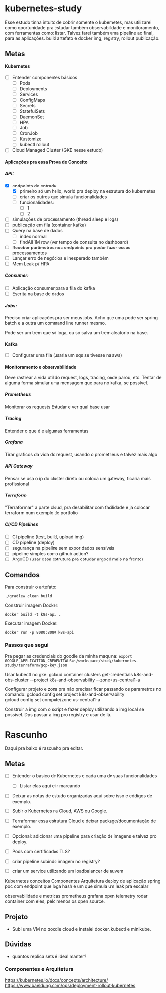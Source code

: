 # kubernetes-study

Esse estudo tinha intuito de cobrir somente o kubernetes, mas utilizarei como oportunidade pra estudar também observabilidade e monitoramento, com ferramentas como:
listar.
Talvez farei também uma pipeline ao final, para as aplicações. build artefato e docker img, registry, rollout publicação.

## Metas

#### Kubernetes

- [ ] Entender componentes básicos
  - [ ] Pods
  - [ ] Deployments
  - [ ] Services
  - [ ] ConfigMaps
  - [ ] Secrets
  - [ ] StatefulSets
  - [ ] DaemonSet
  - [ ] HPA
  - [ ] Job
  - [ ] CronJob
  - [ ] Kustomize
  - [ ] kubectl rollout
- [ ] Cloud Managed Cluster (GKE nesse estudo)

#### Aplicações pra essa Prova de Conceito

##### API:

- [x] endpoints de entrada
  - [x] primeiro só um hello, world pra deploy na estrutura do kubernetes
  - [ ] criar os outros que simula funcionalidades
  - [ ] funcionalidades:
    - [ ] 1
    - [ ] 2
- [ ] simulações de processamento (thread sleep e logs)
- [ ] publicação em fila (container kafka)
- [ ] Query na base de dados
  - [ ] index normal
  - [ ] findAll 1M row (ver tempo de consulta no dashboard)
- [ ] Receber parâmetros nos endpoints pra poder fazer esses processamentos
- [ ] Lançar erro de negócios e inesperado também
- [ ] Mem Leak p/ HPA

##### Consumer:

- [ ] Aplicação consumer para a fila do kafka
- [ ] Escrita na base de dados

##### Jobs:

Preciso criar aplicações pra ser meus jobs. Acho que uma pode ser spring batch e a
outra um command line runner mesmo.

Pode ser um trem que só loga, ou só salva um trem aleatorio na base.

#### Kafka

- [ ] Configurar uma fila (usaria um sqs se tivesse na aws)

#### Monitoramento e observabilidade

Deve rastrear a vida util do request, logs, tracing, onde parou, etc.
Tentar de alguma forma simular uma mensagem que para no kafka, se possível.

##### Prometheus

Monitorar os requests
Estudar e ver qual base usar

##### Tracing

Entender o que é e algumas ferramentas

##### Grafana

Tirar graficos da vida do request, usando o prometheus e talvez mais algo

##### API Gateway

Pensar se usa o ip do cluster direto ou coloca um gateway, ficaria mais profissional

##### Terraform

"Terraformar" a parte cloud, pra desabilitar com facilidade e já colocar terraform num exemplo de portfolio

##### CI/CD Pipelines

- [ ] CI pipeline (test, build, upload img)
- [ ] CD pipeline (deploy)
- [ ] segurança na pipeline sem expor dados sensíveis
- [ ] pipeline simples como github action?
- [ ] ArgoCD (usar essa estrutura pra estudar argocd mais na frente)

## Comandos

Para construir o artefato:

```shell
./gradlew clean build
```

Construir imagem Docker:

```shell
docker build -t k8s-api .
```

Executar imagem Docker:

```shell
docker run -p 8080:8080 k8s-api
```

### Passos que segui

Pra pegar as credenciais do goodle da minha maquina:
`export GOOGLE_APPLICATION_CREDENTIALS=~/workspace/study/kubernetes-study/terraform/gcp-key.json`

Usar kubectl no gke:
gcloud container clusters get-credentials k8s-and-obs-cluster --project k8s-and-observability --zone=us-central1-a

Configurar projeto e zona pra não precisar ficar passando os parametros no comando:
gcloud config set project k8s-and-observability  
gcloud config set compute/zone us-central1-a

Construir a img com o script e fazer deploy utilizando a img local se possivel. Dps passar a img pro registry e usar de lá.

# Rascunho

Daqui pra baixo é rascunho pra editar.

## Metas

- [ ] Entender o basico de Kubernetes e cada uma de suas funcionalidades
  - [ ] Listar elas aqui e ir marcando
- [ ] Deixar as notas de estudo organizadas aqui sobre isso e códigos de exemplo.
- [ ] Subir o Kubernetes na Cloud, AWS ou Google.
- [ ] Terraformar essa estrutura Cloud e deixar package/documentação de exemplo.
- [ ] Opcional: adicionar uma pipeline para criação de imagens e talvez pro deploy.
- [ ] Pods com certificados TLS?

- [ ] criar pipeline subindo imagem no registry?
- [ ] criar um service utilizando um loadbalancer de nuvem

Kubernetes
conceitos
Componentes
Arquitetura
deploy de aplicação spring
poc com endpoint que loga hash e um que simula um leak pra escalar

observabilidade e metricas
prometheus
grafana
open telemetry
rodar container com eles, pelo menos os open source.

## Projeto

- Subi uma VM no goodle cloud e instalei docker, kubectl e minikube.

## Dúvidas

- quantos replica sets é ideal manter?

### Componentes e Arquitetura

https://kubernetes.io/docs/concepts/architecture/
https://www.baeldung.com/ops/deployment-rollout-kubernetes